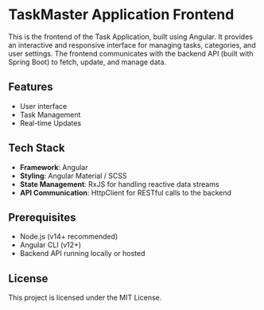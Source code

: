 # TaskMaster Application Frontend

This is the frontend of the Task Application, built using Angular. It provides an interactive and responsive interface for managing tasks, categories, and user settings. The frontend communicates with the backend API (built with Spring Boot) to fetch, update, and manage data.

## Features

* User interface
* Task Management
* Real-time Updates

## Tech Stack

* **Framework**: Angular
* **Styling**: Angular Material / SCSS
* **State Management**: RxJS for handling reactive data streams
* **API Communication**: HttpClient for RESTful calls to the backend

## Prerequisites

* Node.js (v14+ recommended)
* Angular CLI (v12+)
* Backend API running locally or hosted

## License

This project is licensed under the MIT License.
